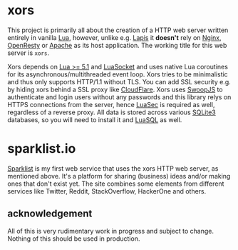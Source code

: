 # xors

This project is primarily all about the creation of a HTTP web server written entirely in vanilla [Lua](http://lua.org), however, unlike e.g. [Lapis](https://leafo.net/lapis) it **doesn't** rely on [Nginx](http://nginx.com), [OpenResty](http://openresty.org) or [Apache](https://httpd.apache.org/docs/trunk/mod/mod_lua.html) as its host application. The working title for this web server is `xors`.

Xors depends on [Lua >= 5.1](https://www.lua.org/manual/5.1/manual.html) and [LuaSocket](http://w3.impa.br/~diego/software/luasocket) and uses native Lua coroutines for its asynchronous/multithreaded event loop. Xors tries to be minimalistic and thus only supports HTTP/1.1 without TLS. You can add SSL security e.g. by hiding xors behind a SSL proxy like [CloudFlare](https://www.cloudflare.com). Xors uses [SwoopJS](https://swoopnow.com) to authenticate and login users without any passwords and this library relys on HTTPS connections from the server, hence [LuaSec](https://github.com/brunoos/luasec) is required as well, regardless of a reverse proxy. All data is stored across various [SQLite3](https://www.sqlite.org) databases, so you will need to install it and [LuaSQL](https://keplerproject.github.io/luasql) as well.


#  sparklist.io

[Sparklist](https://sparklist.io) is my first web service that uses the xors HTTP web server, as mentioned above. It's a platform for sharing \(business\) ideas and/or making ones that don't exist yet. The site combines some elements from different services like Twitter, Reddit, StackOverflow, HackerOne and others.


## acknowledgement

All of this is very rudimentary work in progress and subject to change. Nothing of this should be used in production.
